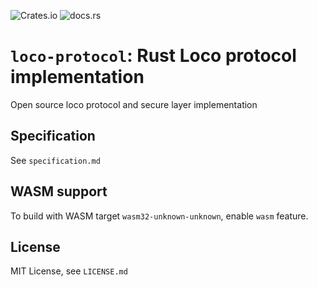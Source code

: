 ![Crates.io](https://img.shields.io/crates/v/loco-protocol)
![docs.rs](https://img.shields.io/docsrs/loco-protocol)

# `loco-protocol`: Rust Loco protocol implementation
Open source loco protocol and secure layer implementation

## Specification
See `specification.md`

## WASM support
To build with WASM target `wasm32-unknown-unknown`, enable `wasm` feature.

## License
MIT License, see `LICENSE.md`
